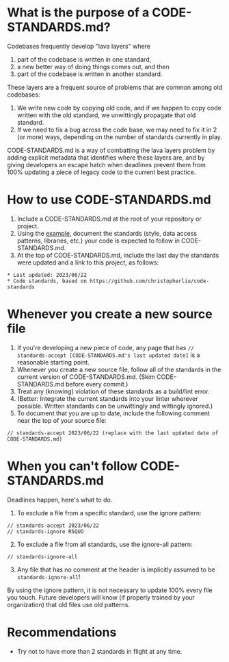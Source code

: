 # What is the purpose of a CODE-STANDARDS.md?
Codebases frequently develop "lava layers" where
1. part of the codebase is written in one standard,
2. a new better way of doing things comes out, and then
3. part of the codebase is written in another standard.

These layers are a frequent source of problems that are common among old codebases:
1. We write new code by copying old code, and if we happen to copy code written with the old standard, we unwittingly propagate that old standard.
2. If we need to fix a bug across the code base, we may need to fix it in 2 (or more) ways, depending on the number of standards currently in play.

CODE-STANDARDS.md is a way of combatting the lava layers problem by adding explicit metadata that identifies where these layers are, and by giving developers an escape hatch when deadlines prevent them from 100% updating a piece of legacy code to the current best practice.

# How to use CODE-STANDARDS.md
1. Include a CODE-STANDARDS.md at the root of your repository or project.
2. Using the [example](CODE-STANDARDS.example.md), document the standards (style, data access patterns, libraries, etc.) your code is expected to follow in CODE-STANDARDS.md.
3. At the top of CODE-STANDARDS.md, include the last day the standards were updated and a link to this project, as follows:

```
* Last updated: 2023/06/22
* Code standards, based on https://github.com/christopherliu/code-standards
```

# Whenever you create a new source file
1. If you're developing a new piece of code, any page that has `// standards-accept [CODE-STANDARDS.md's last updated date]` is a reasonable starting point.
2. Whenever you create a new source file, follow all of the standards in the current version of CODE-STANDARDS.md. (Skim CODE-STANDARDS.md before every commit.)
3. Treat any (knowing) violation of these standards as a build/lint error.
4. (Better: Integrate the current standards into your linter wherever possible. Written standards can be unwittingly and wittingly ignored.)
5. To document that you are up to date, include the following comment near the top of your source file:
```
// standards-accept 2023/06/22 (replace with the last updated date of CODE-STANDARDS.md)
```

# When you can't follow CODE-STANDARDS.md
Deadlines happen, here's what to do.
1. To exclude a file from a specific standard, use the ignore pattern:

```
// standards-accept 2023/06/22
// standards-ignore RSQUO
```

2. To exclude a file from all standards, use the ignore-all pattern:

```
// standards-ignore-all
```

3. Any file that has no comment at the header is implicitly assumed to be `standards-ignore-all`!

By using the ignore pattern, it is not necessary to update 100% every file you touch. Future developers will know (if properly trained by your organization) that old files use old patterns.

# Recommendations
* Try not to have more than 2 standards in flight at any time.
